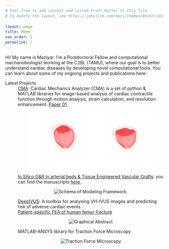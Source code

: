 ```yaml
---
# Feel free to add content and custom Front Matter to this file.
# To modify the layout, see https://jekyllrb.com/docs/themes/#overriding-theme-defaults

layout: page
title: Home
nav_order: 1
permalink: /
---
```




Hi! My name is Maziyar. I'm a Postdoctoral Fellow and computational mechanobiologist working at the C2BL (TAMU), where our goal is to better understand cardiac diseases by developing novel computational tools.
You can learn about some of my ongoing projects and publications here:


<dl>
  <dt>Latest Projects</dt>
    <dd>
    <a href="https://github.com/mzyrke/CMA/">CMA</a>: Cardiac Mechanics Analyzer (CMA) is a set of python & MATLAB libraries for image-based analysis of cardiac contractile function through motion analysis, strain calculation, and resolution enhancement: <a href="https://link.springer.com/chapter/10.1007/978-3-030-78710-3_27">Paper 01</a>.
    <p align="center" style="text-align: center;">   
    <img src="https://raw.githubusercontent.com/mzyrke/mzyrke/main/assets/Mouse_Left_Ventricle_Endocardium_03.gif" alt="Mouse Left Ventricle." class="center" style="width: 20vw; min-width: 50px;"> 
    <img src="https://raw.githubusercontent.com/mzyrke/mzyrke/main/assets/Mouse_Left_Ventricle_Endocardium_04.gif" alt="Mouse Left Ventricle." class="center" style="width: 20vw; min-width: 50px;"> 
</p>
  </dd>
  <dd>
    <a href="https://maziyark.github.io/InSilico_TEVG/">In Silico  G&R in arterial beds & Tissue Engineered Vascular Grafts</a>: you can find the manuscripts <a href="https://www.liebertpub.com/doi/full/10.1089/ten.tec.2019.0103">here  </a>.
    <p align="center" style="text-align: center;">
    <img src="https://maziyark.github.io/assets/mk_papers_3_1.jpg" alt="Schema of Modeling Framework." class="center" style="width: 40vw; min-width: 100px;">
    </p>
  </dd>
  <dd>
    <a href="https://maziyark.github.io/DeepIVUS/">DeepIVUS</a>: A toolbox for analysing VH-IVUS images and predicting risk of adverse cardiac events.
  </dd>

  <dd>
    <a href="https://www.ncbi.nlm.nih.gov/pubmed/24735974">Patient-specific FEA of human femur fracture</a>
    <p align="center" style="text-align: center;">
    <img src="https://maziyark.github.io/assets/mk_papers_1_1.jpg" alt="Graphical Abstract" class="center" style="width: 40vw; min-width: 100px;">
    </p>
    <a>MATLAB-ANSYS library for Traction Force Microscopy</a>
    <p align="center" style="text-align: center;">
    <img src="https://maziyark.github.io/assets/mk_papers_4_1.jpg" alt="Traction Force Microscopy" class="center" style="width: 30vw; min-width: 100px;">
    </p>
  </dd>


</dl>

